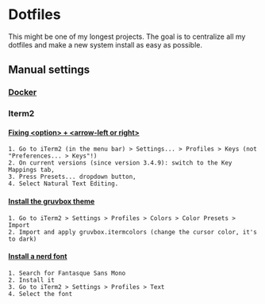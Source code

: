 # Dotfiles

This might be one of my longest projects. The goal is to centralize all my dotfiles and make a new system install as easy as possible. 

## Manual settings

### [Docker](https://docs.docker.com/desktop/install/mac-install/)

### Iterm2

#### [Fixing \<option\> + \<arrow-left or right\>](https://apple.stackexchange.com/questions/154292/iterm-going-one-word-backwards-and-forwards)

```
1. Go to iTerm2 (in the menu bar) > Settings... > Profiles > Keys (not "Preferences... > Keys"!)
2. On current versions (since version 3.4.9): switch to the Key Mappings tab,
3. Press Presets... dropdown button,
4. Select Natural Text Editing.
```

#### [Install the gruvbox theme](https://github.com/herrbischoff/iterm2-gruvbox)
```
1. Go to iTerm2 > Settings > Profiles > Colors > Color Presets > Import
2. Import and apply gruvbox.itermcolors (change the cursor color, it's to dark)
```

#### [Install a nerd font](https://www.nerdfonts.com/font-downloads)

```
1. Search for Fantasque Sans Mono
2. Install it
3. Go to iTerm2 > Settings > Profiles > Text
4. Select the font
```
